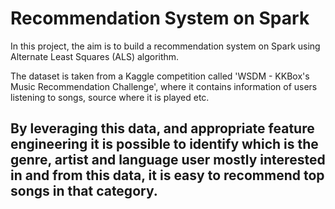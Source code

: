 # Recommendation System on Spark
In this project, the aim is to build a recommendation system on Spark using Alternate Least Squares (ALS) algorithm.

The dataset is taken from a Kaggle competition called 'WSDM - KKBox's Music Recommendation Challenge', where it contains information of users listening to songs, source where it is played etc.

By leveraging this data, and appropriate feature engineering it is possible to identify which is the genre, artist and language user mostly interested in and from this data, it is easy to recommend top songs in that category.
-

